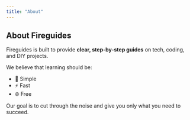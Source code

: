 ```yaml
---
title: "About"
---
```


## About Fireguides

Fireguides is built to provide **clear, step-by-step guides** on tech, coding, and DIY projects.  

We believe that learning should be:
- 🧩 Simple
- ⚡ Fast
- 🌐 Free

Our goal is to cut through the noise and give you only what you need to succeed.

